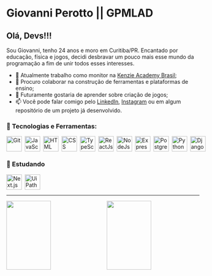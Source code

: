 # Giovanni Perotto || GPMLAD

## Olá, Devs!!!

Sou Giovanni, tenho 24 anos e moro em Curitiba/PR. Encantado por educação, física e jogos, decidi desbravar um pouco mais esse mundo da programação a fim de unir todos esses interesses.

- 🔭 Atualmente trabalho como monitor na <a href="https://kenzie.com.br/">Kenzie Academy Brasil</a>;
- 👯 Procuro colaborar na construção de ferramentas e plataformas de ensino;
- 🤔 Futuramente gostaria de aprender sobre criação de jogos;
- 📫 Você pode falar comigo pelo <a href="https://www.linkedin.com/in/giovanni-perotto-de-morais/">LinkedIn</a>, <a href="https://www.instagram.com/gpmlad/">Instagram</a> ou em algum repositório de um projeto já desenvolvido.

### :pushpin: Tecnologias e Ferramentas:

<div style="display:flex; gap:8px;">
  <a href="https://git-scm.com/">
    <img alt="Git" src="https://cdn.jsdelivr.net/gh/devicons/devicon/icons/git/git-original.svg" width="40px" height="40px"/>
  </a>

  <a href="https://developer.mozilla.org/en-US/docs/Web/JavaScript">
     <img alt="JavaScript" src="https://cdn.jsdelivr.net/gh/devicons/devicon/icons/javascript/javascript-original.svg" width="40px" height="40px"/>
  </a>

  <a href="https://developer.mozilla.org/en-US/docs/Web/HTML">
   <img alt="HTML" src="https://cdn.jsdelivr.net/gh/devicons/devicon/icons/html5/html5-original.svg" width="40px" height="40px"/>
  </a>

  <a href="https://developer.mozilla.org/en-US/docs/Web/CSS">
   <img alt="CSS" src="https://cdn.jsdelivr.net/gh/devicons/devicon/icons/css3/css3-original.svg" width="40px" height="40px"/>
  </a>

  <a href="https://www.typescriptlang.org/">
    <img alt="TypeScript" src="https://cdn.jsdelivr.net/gh/devicons/devicon/icons/typescript/typescript-original.svg" width="40px" height="40px"/>
  </a>

  <a href="https://reactjs.org/">
     <img alt="ReactJs" src="https://cdn.jsdelivr.net/gh/devicons/devicon/icons/react/react-original.svg" width="40px" height="40px"/>
  </a>

  <a href="https://nodejs.org/en/">
   <img alt="NodeJs" src="https://cdn.jsdelivr.net/gh/devicons/devicon/icons/nodejs/nodejs-original.svg" width="40px" height="40px"/>
  </a>

  <a href="https://expressjs.com/">
   <img alt="Express" src="https://cdn.jsdelivr.net/gh/devicons/devicon/icons/express/express-original.svg" width="40px" height="40px"/>
  </a>

  <a href="https://www.postgresql.org/">
      <img alt="PostgreSQL" src="https://cdn.jsdelivr.net/gh/devicons/devicon/icons/postgresql/postgresql-original.svg" width="40px" height="40px"/>
  </a>

  <a href="https://www.python.org/">
   <img alt="Python" src="https://cdn.jsdelivr.net/gh/devicons/devicon/icons/python/python-original.svg" width="40px" height="40px"/>
  </a>

  <a href="https://www.djangoproject.com/">
   <img alt="Django" src="https://cdn.jsdelivr.net/gh/devicons/devicon/icons/django/django-plain.svg" width="40px" height="40px"/>
  </a>   
  
  
</div>

### :bookmark_tabs: Estudando

<div style="display:flex; gap:8px;">
  <a href="https://nextjs.org/">
   <img alt="Next.js" src="https://cdn.jsdelivr.net/gh/devicons/devicon/icons/nextjs/nextjs-line.svg" width="40px" height="40px"/>
  </a>

  <a href="https://www.uipath.com/">
    <img alt="Ui Path" src="https://companieslogo.com/img/orig/PATH-4f96bcbf.png?t=1649160715" width="40px" height="40px" />
  </a> 
</div>

<hr>

<div>
  <a style="display:flex; justify-content: space-between;" href="https://github.com/gpmlad">
    <img style="width:48%;" height="180em" src="https://github-readme-stats.vercel.app/api?username=gpmlad&show_icons=true&theme=dracula&include_all_commits=true&count_private=true"/>
    <img style="width:48%;" height="180em" src="https://github-readme-stats.vercel.app/api/top-langs/?username=gpmlad&layout=compact&langs_count=7&theme=dracula"/>
  </a>
</div>

